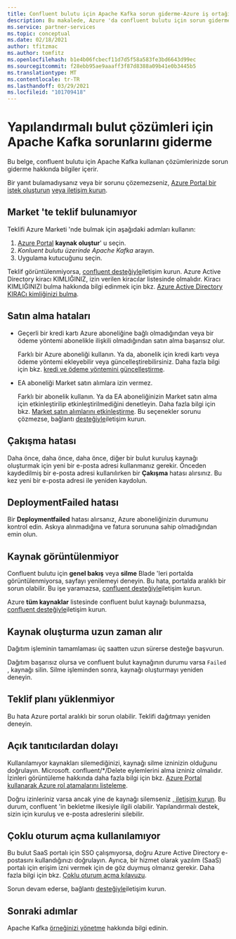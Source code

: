 ```yaml
---
title: Confluent bulutu için Apache Kafka sorun giderme-Azure iş ortağı çözümleri
description: Bu makalede, Azure 'da confluent bulutu için sorun giderme ve sık sorulan sorular (SSS) hakkında bilgi verilmektedir.
ms.service: partner-services
ms.topic: conceptual
ms.date: 02/18/2021
author: tfitzmac
ms.author: tomfitz
ms.openlocfilehash: b1e4b06fcbecf11d7d5f58a583fe3bd6643d99ec
ms.sourcegitcommit: f28ebb95ae9aaaff3f87d8388a09b41e0b3445b5
ms.translationtype: MT
ms.contentlocale: tr-TR
ms.lasthandoff: 03/29/2021
ms.locfileid: "101709418"
---
```

# <a name="troubleshooting-apache-kafka-for-confluent-cloud-solutions"></a>Yapılandırmalı bulut çözümleri için Apache Kafka sorunlarını giderme

Bu belge, confluent bulutu için Apache Kafka kullanan çözümlerinizde sorun giderme hakkında bilgiler içerir.

Bir yanıt bulamadıysanız veya bir sorunu çözemezseniz, [Azure Portal bir istek oluşturun](manage.md#get-support) [veya iletişim kurun](https://support.confluent.io).

## <a name="cant-find-offer-in-the-marketplace"></a>Market 'te teklif bulunamıyor

Teklifi Azure Marketi 'nde bulmak için aşağıdaki adımları kullanın:

1. [Azure Portal](https://portal.azure.com) **kaynak oluştur**' u seçin.
1. _Konluent bulutu üzerinde Apache Kafka_ arayın.
1. Uygulama kutucuğunu seçin.

Teklif görüntülenmiyorsa, [confluent desteğiyle](https://support.confluent.io)iletişim kurun. Azure Active Directory kiracı KIMLIĞINIZ, izin verilen kiracılar listesinde olmalıdır. Kiracı KIMLIĞINIZI bulma hakkında bilgi edinmek için bkz. [Azure Active Directory KIRACı kimliğinizi bulma](../../active-directory/fundamentals/active-directory-how-to-find-tenant.md).

## <a name="purchase-errors"></a>Satın alma hataları

* Geçerli bir kredi kartı Azure aboneliğine bağlı olmadığından veya bir ödeme yöntemi abonelikle ilişkili olmadığından satın alma başarısız olur.

  Farklı bir Azure aboneliği kullanın. Ya da, abonelik için kredi kartı veya ödeme yöntemi ekleyebilir veya güncelleştirebilirsiniz. Daha fazla bilgi için bkz. [kredi ve ödeme yöntemini güncelleştirme](../../cost-management-billing/manage/change-credit-card.md).

* EA aboneliği Market satın alımlara izin vermez.

  Farklı bir abonelik kullanın. Ya da EA aboneliğinizin Market satın alma için etkinleştirilip etkinleştirilmediğini denetleyin. Daha fazla bilgi için bkz. [Market satın alımlarını etkinleştirme](../../cost-management-billing/manage/ea-azure-marketplace.md#enabling-azure-marketplace-purchases). Bu seçenekler sorunu çözmezse, bağlantı [desteğiyle](https://support.confluent.io)iletişim kurun.

## <a name="conflict-error"></a>Çakışma hatası

Daha önce, daha önce, daha önce, diğer bir bulut kuruluş kaynağı oluşturmak için yeni bir e-posta adresi kullanmanız gerekir. Önceden kaydedilmiş bir e-posta adresi kullanılırken bir **Çakışma** hatası alırsınız. Bu kez yeni bir e-posta adresi ile yeniden kaydolun.

## <a name="deploymentfailed-error"></a>DeploymentFailed hatası

Bir **Deploymentfailed** hatası alırsanız, Azure aboneliğinizin durumunu kontrol edin. Askıya alınmadığına ve fatura sorununa sahip olmadığından emin olun.

## <a name="resource-isnt-displayed"></a>Kaynak görüntülenmiyor

Confluent bulutu için **genel bakış** veya **silme** Blade 'leri portalda görüntülenmiyorsa, sayfayı yenilemeyi deneyin. Bu hata, portalda aralıklı bir sorun olabilir. Bu işe yaramazsa, [confluent desteğiyle](https://support.confluent.io)iletişim kurun.

Azure **tüm kaynaklar** listesinde confluent bulut kaynağı bulunmazsa, [confluent desteğiyle](https://support.confluent.io)iletişim kurun.

## <a name="resource-creation-takes-long-time"></a>Kaynak oluşturma uzun zaman alır

Dağıtım işleminin tamamlaması üç saatten uzun sürerse desteğe başvurun.

Dağıtım başarısız olursa ve confluent bulut kaynağının durumu varsa `Failed` , kaynağı silin. Silme işleminden sonra, kaynağı oluşturmayı yeniden deneyin.

## <a name="offer-plan-doesnt-load"></a>Teklif planı yüklenmiyor

Bu hata Azure portal aralıklı bir sorun olabilir. Teklifi dağıtmayı yeniden deneyin.

## <a name="unable-to-delete"></a>Açık tanıtıcılardan dolayı

Kullanılamıyor kaynakları silemediğinizi, kaynağı silme izninizin olduğunu doğrulayın. Microsoft. confluent/*/Delete eylemlerini alma izniniz olmalıdır. İzinleri görüntüleme hakkında daha fazla bilgi için bkz. [Azure Portal kullanarak Azure rol atamalarını listeleme](../../role-based-access-control/role-assignments-list-portal.md).

Doğru izinleriniz varsa ancak yine de kaynağı silemseniz [, iletişim kurun](https://support.confluent.io). Bu durum, confluent 'in bekletme ilkesiyle ilgili olabilir. Yapılandırmalı destek, sizin için kuruluş ve e-posta adreslerini silebilir.

## <a name="unable-to-use-single-sign-on"></a>Çoklu oturum açma kullanılamıyor

Bu bulut SaaS portalı için SSO çalışmıyorsa, doğru Azure Active Directory e-postasını kullandığınızı doğrulayın. Ayrıca, bir hizmet olarak yazılım (SaaS) portalı için erişim izni vermek için de göz duymuş olmanız gerekir. Daha fazla bilgi için bkz. [Çoklu oturum açma kılavuzu](manage.md#single-sign-on).

Sorun devam ederse, bağlantı [desteğiyle](https://support.confluent.io)iletişim kurun.

## <a name="next-steps"></a>Sonraki adımlar

Apache Kafka [örneğinizi yönetme](manage.md) hakkında bilgi edinin.
